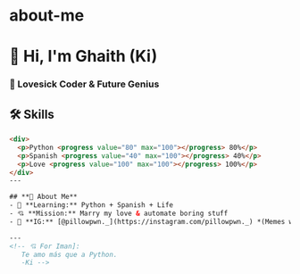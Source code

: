 # about-me
# 👋 Hi, I'm Ghaith (Ki)  
### 💖 Lovesick Coder & Future Genius  

## **🛠️ Skills**  
```html
<div>
  <p>Python <progress value="80" max="100"></progress> 80%</p>
  <p>Spanish <progress value="40" max="100"></progress> 40%</p>
  <p>Love <progress value="100" max="100"></progress> 100%</p>
</div>
---

## **🌠 About Me**  
- 🔭 **Learning:** Python + Spanish + Life  
- 💘 **Mission:** Marry my love & automate boring stuff  
- 📸 **IG:** [@pillowpwn._](https://instagram.com/pillowpwn._) *(Memes welcome)*  

---
<!-- 💘 For Iman]:  
   Te amo más que a Python.  
   -Ki --> 
